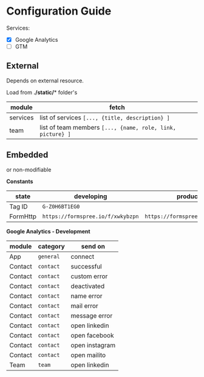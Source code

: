 # Configuration Guide

Services:

- [x] Google Analytics
- [ ] GTM

## External

Depends on external resource.

Load from **./static/*** folder's

module|fetch
|-|-|
services|list of services `[..., {title, description} ]`
team|list of team members `[..., {name, role, link, picture} ]`

## Embedded

or non-modifiable

**Constants**

state|developing|production
|-|-|-|
Tag ID|`G-Z0H6BT1EG0`|
FormHttp|`https://formspree.io/f/xwkybzpn`|`https://formspree.io/f/moqrnzyq`

**Google Analytics - Development**

module|category|send on
|-|-|-|
App|`general`|connect
Contact|`contact`|successful
Contact|`contact`|custom error
Contact|`contact`|deactivated
Contact|`contact`|name error
Contact|`contact`|mail error
Contact|`contact`|message error
Contact|`contact`|open linkedin
Contact|`contact`|open facebook
Contact|`contact`|open instagram
Contact|`contact`|open mailito
Team|`team`|open linkedin